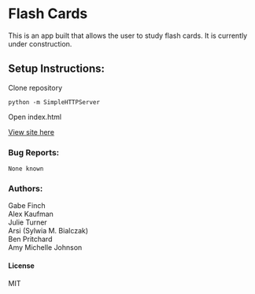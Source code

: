 # Flash Cards
This is an app built that allows the user to study flash cards.  It is currently
under construction.
## Setup Instructions:

Clone repository
```
python -m SimpleHTTPServer
```
Open index.html

[View site here](http://gabefinch.github.io/tech-vocab/)

### Bug Reports:
```
None known
```
### Authors:
Gabe Finch  
Alex Kaufman  
Julie Turner  
Arsi (Sylwia M. Bialczak)  
Ben Pritchard  
Amy Michelle Johnson  
#### License
MIT
